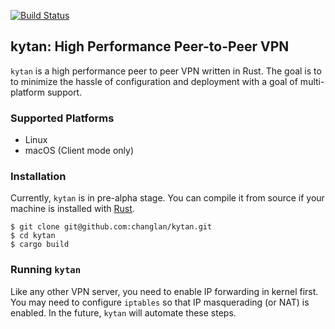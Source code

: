 [![Build Status](https://travis-ci.org/changlan/kytan.svg?branch=master)](https://travis-ci.org/changlan/kytan)

## kytan: High Performance Peer-to-Peer VPN

`kytan` is a high performance peer to peer VPN written in Rust. The goal is to
to minimize the hassle of configuration and deployment with a goal of
multi-platform support.

### Supported Platforms

- Linux
- macOS (Client mode only)

### Installation

Currently, `kytan` is in pre-alpha stage. You can compile it from source if
your machine is installed with [Rust](https://www.rust-lang.org/en-US/install.html).

```
$ git clone git@github.com:changlan/kytan.git
$ cd kytan
$ cargo build
```

### Running `kytan`

Like any other VPN server, you need to enable IP forwarding in kernel first. You
may need to configure `iptables` so that IP masquerading (or NAT) is enabled. In
the future, `kytan` will automate these steps.
